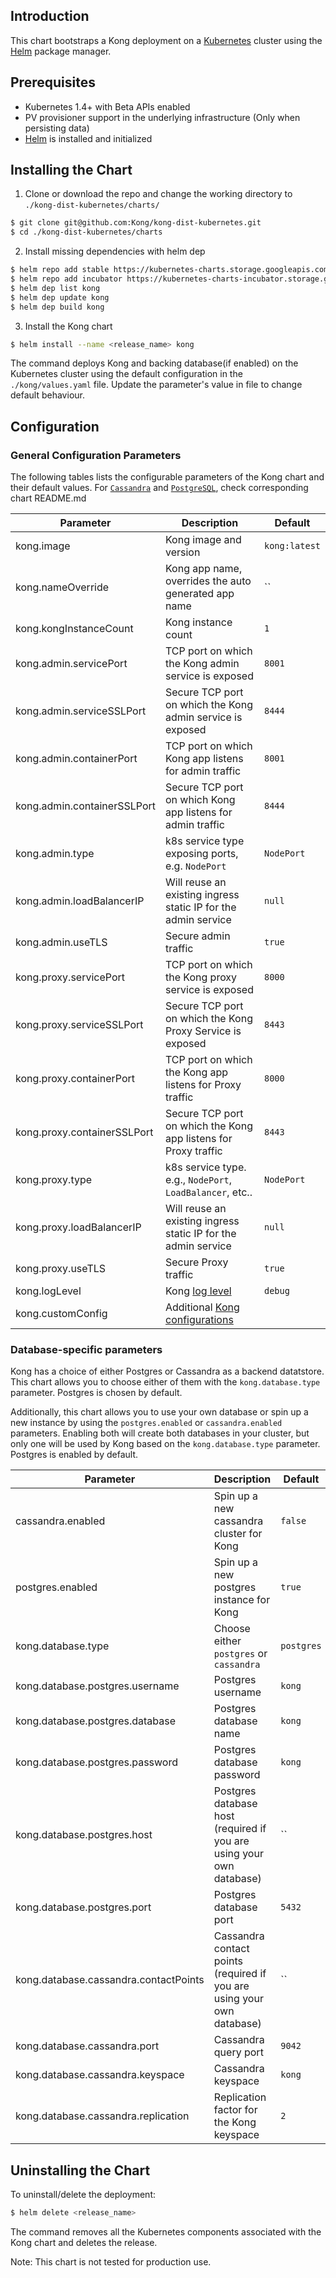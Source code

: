 ## Introduction

This chart bootstraps a Kong deployment on a [Kubernetes](http://kubernetes.io)
cluster using the [Helm](https://helm.sh) package manager.

## Prerequisites

- Kubernetes 1.4+ with Beta APIs enabled
- PV provisioner support in the underlying infrastructure (Only when persisting data)
- [Helm](https://docs.helm.sh/using_helm/#quickstart-guide) is installed and initialized

## Installing the Chart

1. Clone or download the repo and change the working directory to
`./kong-dist-kubernetes/charts/`

```bash
$ git clone git@github.com:Kong/kong-dist-kubernetes.git
$ cd ./kong-dist-kubernetes/charts
```

2. Install missing dependencies with helm dep

```bash
$ helm repo add stable https://kubernetes-charts.storage.googleapis.com/
$ helm repo add incubator https://kubernetes-charts-incubator.storage.googleapis.com/
$ helm dep list kong
$ helm dep update kong
$ helm dep build kong
```

3. Install the Kong chart
```bash
$ helm install --name <release_name> kong
```

The command deploys Kong and backing database(if enabled) on the Kubernetes cluster
using the default configuration in the `./kong/values.yaml` file. Update the
parameter's value in file to change default behaviour.

## Configuration

### General Configuration Parameters

The following tables lists the configurable parameters of the Kong chart and
their default values. For [`Cassandra`](./charts/cassandra/README.md) and
[`PostgreSQL`](./charts/postgresql/README.md), check corresponding chart README.md

| Parameter                              | Description                                                            | Default               |
| -----------------------------------    | --------------------------------------------------------------------   | -------------------   |
| kong.image                             | Kong image and version                                                 | `kong:latest`         |
| kong.nameOverride                      | Kong app name, overrides the auto generated app name                   | ``                    |
| kong.kongInstanceCount                 | Kong instance count                                                    | `1`                   |
| kong.admin.servicePort                 | TCP port on which the Kong admin service is exposed                    | `8001`                |
| kong.admin.serviceSSLPort              | Secure TCP port on which the Kong admin service is exposed             | `8444`                |
| kong.admin.containerPort               | TCP port on which Kong app listens for admin traffic                   | `8001`                |
| kong.admin.containerSSLPort            | Secure TCP port on which Kong app listens for admin traffic            | `8444`                |
| kong.admin.type                        | k8s service type exposing ports, e.g. `NodePort`                       | `NodePort`            |
| kong.admin.loadBalancerIP              | Will reuse an existing ingress static IP for the admin service         | `null`                |
| kong.admin.useTLS                      | Secure admin traffic                                                   | `true`                |
| kong.proxy.servicePort                 | TCP port on which the Kong proxy service is exposed                    | `8000`                |
| kong.proxy.serviceSSLPort              | Secure TCP port on which the Kong Proxy Service is exposed             | `8443`                |
| kong.proxy.containerPort               | TCP port on which the Kong app listens for Proxy traffic               | `8000`                |
| kong.proxy.containerSSLPort            | Secure TCP port on which the Kong app listens for Proxy traffic        | `8443`                |
| kong.proxy.type                        | k8s service type. e.g., `NodePort`, `LoadBalancer`, etc..              | `NodePort`            |
| kong.proxy.loadBalancerIP              | Will reuse an existing ingress static IP for the admin service         | `null`                |
| kong.proxy.useTLS                      | Secure Proxy traffic                                                   | `true`                |
| kong.logLevel                          | Kong [log level](https://getkong.org/docs/latest/configuration/#log_level) | `debug`           |
| kong.customConfig                      | Additional [Kong configurations](https://getkong.org/docs/latest/configuration/) |             |

### Database-specific parameters

Kong has a choice of either Postgres or Cassandra as a backend datatstore.
This chart allows you to choose either of them with the `kong.database.type`
parameter.  Postgres is chosen by default.

Additionally, this chart allows you to use your own database or spin up a new
instance by using the `postgres.enabled` or `cassandra.enabled` parameters.
Enabling both will create both databases in your cluster, but only one
will be used by Kong based on the `kong.database.type` parameter.
Postgres is enabled by default.

| Parameter                              | Description                                                            | Default               |
| -----------------------------------    | --------------------------------------------------------------------   | -------------------   |
| cassandra.enabled                      | Spin up a new cassandra cluster for Kong                               | `false`               |
| postgres.enabled                       | Spin up a new postgres instance for Kong                               | `true `               |
| kong.database.type                     | Choose either `postgres` or `cassandra`                                | `postgres`            |
| kong.database.postgres.username        | Postgres username                                                      | `kong`                |
| kong.database.postgres.database        | Postgres database name                                                 | `kong`                |
| kong.database.postgres.password        | Postgres database password                                             | `kong`                |
| kong.database.postgres.host            | Postgres database host (required if you are using your own database)   | ``                    |
| kong.database.postgres.port            | Postgres database port                                                 | `5432`                |
| kong.database.cassandra.contactPoints  | Cassandra contact points (required if you are using your own database) | ``                    |
| kong.database.cassandra.port           | Cassandra query port                                                   | `9042`                |
| kong.database.cassandra.keyspace       | Cassandra keyspace                                                     | `kong`                |
| kong.database.cassandra.replication    | Replication factor for the Kong keyspace                               | `2`                   |


## Uninstalling the Chart

To uninstall/delete the deployment:

```bash
$ helm delete <release_name>
```

The command removes all the Kubernetes components associated with the Kong chart
and deletes the release.


Note: This chart is not tested for production use.
